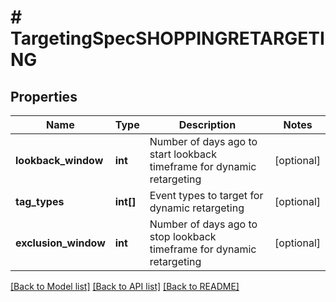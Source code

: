 # # TargetingSpecSHOPPINGRETARGETING

## Properties

Name | Type | Description | Notes
------------ | ------------- | ------------- | -------------
**lookback_window** | **int** | Number of days ago to start lookback timeframe for dynamic retargeting | [optional]
**tag_types** | **int[]** | Event types to target for dynamic retargeting | [optional]
**exclusion_window** | **int** | Number of days ago to stop lookback timeframe for dynamic retargeting | [optional]

[[Back to Model list]](../../README.md#models) [[Back to API list]](../../README.md#endpoints) [[Back to README]](../../README.md)
